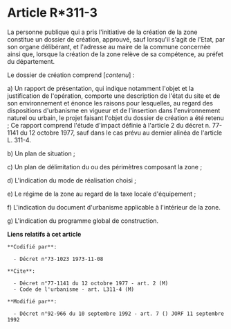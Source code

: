 # Article R*311-3

La personne publique qui a pris l'initiative de la création de la zone constitue un dossier de création, approuvé, sauf
lorsqu'il s'agit de l'Etat, par son organe délibérant, et l'adresse au maire de la commune concernée ainsi que, lorsque la
création de la zone relève de sa compétence, au préfet du département.

Le dossier de création comprend [*contenu*] :

a) Un rapport de présentation, qui indique notamment l'objet et la justification de l'opération, comporte une description de
l'état du site et de son environnement et énonce les raisons pour lesquelles, au regard des dispositions d'urbanisme en
vigueur et de l'insertion dans l'environnement naturel ou urbain, le projet faisant l'objet du dossier de création a été
retenu ; Ce rapport comprend l'étude d'impact définie à l'article 2 du décret n. 77-1141 du 12 octobre 1977, sauf dans le cas
prévu au dernier alinéa de l'article L. 311-4.

b) Un plan de situation ;

c) Un plan de délimitation du ou des périmètres composant la zone ;

d) L'indication du mode de réalisation choisi ;

e) Le régime de la zone au regard de la taxe locale d'équipement ;

f) L'indication du document d'urbanisme applicable à l'intérieur de la zone.

g) L'indication du programme global de construction.

**Liens relatifs à cet article**

	**Codifié par**:

	  - Décret n°73-1023 1973-11-08

	**Cite**:

	  - Décret n°77-1141 du 12 octobre 1977 - art. 2 (M)
	  - Code de l'urbanisme - art. L311-4 (M)

	**Modifié par**:

	  - Décret n°92-966 du 10 septembre 1992 - art. 7 () JORF 11 septembre 1992
